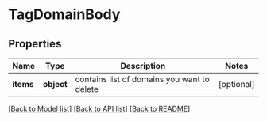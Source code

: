 # TagDomainBody

## Properties
Name | Type | Description | Notes
------------ | ------------- | ------------- | -------------
**items** | **object** | contains list of domains you want to delete | [optional] 

[[Back to Model list]](../../README.md#documentation-for-models) [[Back to API list]](../../README.md#documentation-for-api-endpoints) [[Back to README]](../../README.md)

